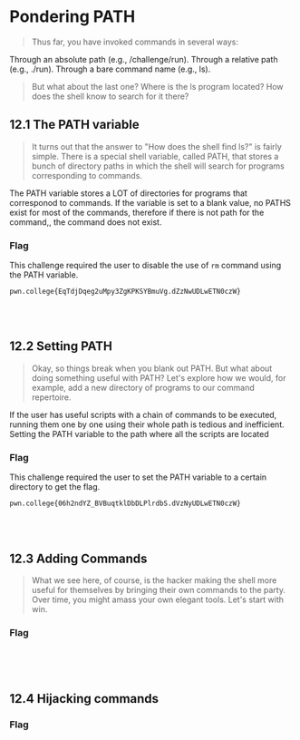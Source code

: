 # Pondering PATH
>Thus far, you have invoked commands in several ways:

Through an absolute path (e.g., /challenge/run).
Through a relative path (e.g., ./run).
Through a bare command name (e.g., ls).
>But what about the last one? Where is the ls program located? How does the shell know to search for it there?

## 12.1 The PATH variable
>It turns out that the answer to "How does the shell find ls?" is fairly simple. There is a special shell variable, called PATH, that stores a bunch of directory paths in which the shell will search for programs corresponding to commands.

The PATH variable stores a LOT of directories for programs that corresponod to commands. If the variable is set to a blank value, no PATHS exist for most of the commands, therefore if there is not path for the command,, the command does not exist.

### Flag
This challenge required the user to disable the use of ```rm``` command using the PATH variable.
```
pwn.college{EqTdjDqeg2uMpy3ZgKPKSYBmuVg.dZzNwUDLwETN0czW}
```
<br>
<br>

## 12.2 Setting PATH
>Okay, so things break when you blank out PATH. But what about doing something useful with PATH?
Let's explore how we would, for example, add a new directory of programs to our command repertoire.

If the user has useful scripts with a chain of commands to be executed, running them one by one using their whole path is tedious and inefficient. Setting the PATH variable to the path where all the scripts are located

### Flag
This challenge required the user to set the PATH variable to a certain directory to get the flag.
```
pwn.college{06h2ndYZ_BVBuqtklDbDLPlrdbS.dVzNyUDLwETN0czW}
```
<br>
<br>

## 12.3 Adding Commands
>What we see here, of course, is the hacker making the shell more useful for themselves by bringing their own commands to the party. Over time, you might amass your own elegant tools. Let's start with win.

### Flag

```

```
<br>
<br>

## 12.4 Hijacking commands
>

### Flag

```

```
<br>
<br>



